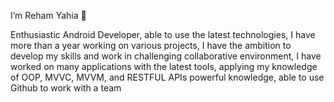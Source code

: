  I’m Reham Yahia 👋
 
 
 
 Enthusiastic Android Developer, able to use the latest technologies, I have more than a year
working on various projects, I have the ambition to develop my skills and work in challenging 
collaborative environment, I have worked on many applications with the latest tools,
applying my knowledge of OOP, MVVC, MVVM, and RESTFUL  APIs powerful knowledge, able to use 
Github to work with a team
 
 
 
 




